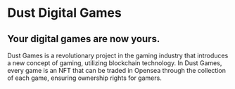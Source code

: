 # Dust Digital Games

## Your digital games are now yours.

Dust Games is a revolutionary project in the gaming industry that introduces a new concept of gaming, utilizing blockchain technology.
In Dust Games, every game is an NFT that can be traded in Opensea through the collection of each game, ensuring ownership rights for gamers.
